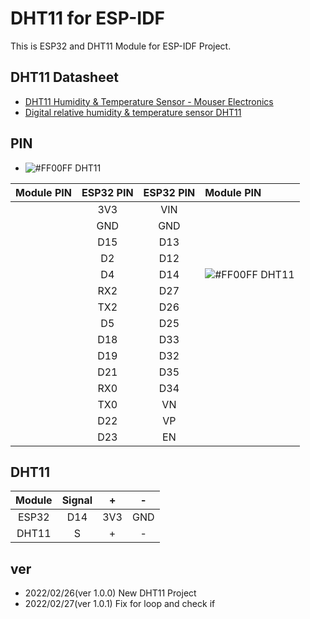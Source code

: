 # DHT11 for ESP-IDF

This is ESP32 and DHT11 Module for ESP-IDF Project.

## DHT11 Datasheet

* [DHT11 Humidity & Temperature Sensor - Mouser Electronics](https://www.mouser.com/datasheet/2/758/DHT11-Technical-Data-Sheet-Translated-Version-1143054.pdf)
* [Digital relative humidity & temperature sensor DHT11](https://www.electronicoscaldas.com/datasheet/DHT11_Aosong.pdf)

## PIN

* ![#FF00FF](https://via.placeholder.com/15/FF00FF/000000?text=+) DHT11

|Module PIN                                                              |ESP32 PIN|ESP32 PIN|Module PIN                                                           |
| ----------------------------------------------------------------------:|:-------:|:-------:|:------------------------------------------------------------------- |
|                                                                        |3V3      |VIN      |                                                                     |
|                                                                        |GND      |GND      |                                                                     |
|                                                                        |D15      |D13      |                                                                     |
|                                                                        |D2       |D12      |                                                                     |
|                                                                        |D4       |D14      |![#FF00FF](https://via.placeholder.com/15/FF00FF/000000?text=+) DHT11|
|                                                                        |RX2      |D27      |                                                                     |
|                                                                        |TX2      |D26      |                                                                     |
|                                                                        |D5       |D25      |                                                                     |
|                                                                        |D18      |D33      |                                                                     |
|                                                                        |D19      |D32      |                                                                     |
|                                                                        |D21      |D35      |                                                                     |
|                                                                        |RX0      |D34      |                                                                     |
|                                                                        |TX0      |VN       |                                                                     |
|                                                                        |D22      |VP       |                                                                     |
|                                                                        |D23      |EN       |                                                                     |

## DHT11

|Module|Signal|  +  |  -  |
|:----:|:----:|:---:|:---:|
|ESP32 |D14   |3V3  |GND  |
|DHT11 |S     |+    |-    |

## ver

* 2022/02/26(ver 1.0.0) New DHT11 Project
* 2022/02/27(ver 1.0.1) Fix for loop and check if
